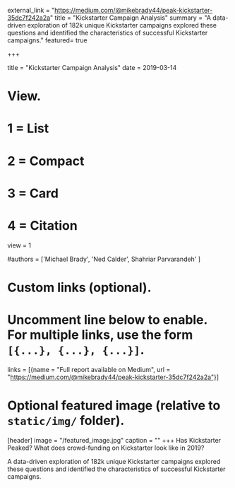 external_link = "https://medium.com/@mikebrady44/peak-kickstarter-35dc7f242a2a"
title = "Kickstarter Campaign Analysis"
summary = "A data-driven exploration of 182k unique Kickstarter campaigns explored these questions and identified the characteristics of successful Kickstarter campaigns."
featured= true

+++

title = "Kickstarter Campaign Analysis"
date = 2019-03-14

# View.
#   1 = List
#   2 = Compact
#   3 = Card
#   4 = Citation
view = 1

#authors = ['Michael Brady', 'Ned Calder', Shahriar Parvarandeh' ]
# Custom links (optional).
#   Uncomment line below to enable. For multiple links, use the form `[{...}, {...}, {...}]`.
links = [{name = "Full report available on Medium", url = "https://medium.com/@mikebrady44/peak-kickstarter-35dc7f242a2a"}]

# Optional featured image (relative to `static/img/` folder).
[header]
image = "/featured_image.jpg"
caption = ""
+++
Has Kickstarter Peaked? What does crowd-funding on Kickstarter look like in 2019?

A data-driven exploration of 182k unique Kickstarter campaigns explored these questions and identified the characteristics of successful Kickstarter campaigns.


